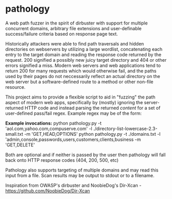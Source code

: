 # pathology
A web path fuzzer in the spirit of dirbuster with support for multiple concurrent domains, arbitrary file extensions and user-definable success/failure criteria based on response page text.

Historically attackers were able to find path traversals and hidden directories on webservers by utilizing a large wordlist, concatenating each entry to the target domain and reading the response code returned by the request. 200 signified a possibly new juicy target directory and 404 or other errors signified a miss. Modern web servers and web applications tend to return 200 for many requests which would otherwise fail, and the paths used by their pages do not neccessarily reflect an actual directory on the web server but a software-defined route to a method or other non-file resource. 

This project aims to provide a flexible script to aid in "fuzzing" the path aspect of modern web apps, specifically by (mostly) ignoring the server-returned HTTP code and instead parsing the returned *content* for a set of user-defined pass/fail regex. Example regex may be of the form:


**Example invocations:**
    python pathology.py -t 'aol.com,yahoo.com,compuserve.com' -l ./directory-list-lowercase-2.3-small.txt -m 'GET,HEAD,OPTIONS'
    python pathology.py -t ./domains.txt -l 'admin,console,passwords,users,customers,clients,business -m 'GET,DELETE'

Both are optional and if neither is passed by the user then pathology will fall back onto HTTP response codes (404, 200, 500, etc)

Pathology also supports targeting of multiple domains and may read this input from a file. Scan results may be output to stdout or to a filename.

Inspiration from OWASP's dirbuster and NoobieDog's Dir-Xcan - https://github.com/NoobieDog/Dir-Xcan

